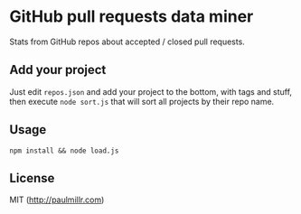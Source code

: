 # GitHub pull requests data miner

Stats from GitHub repos about accepted / closed pull requests.

## Add your project

Just edit `repos.json` and add your project to the bottom, with tags and stuff, then execute `node sort.js` that will sort all projects by their repo name.

## Usage

`npm install && node load.js`

## License

MIT (http://paulmillr.com)
